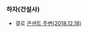 ### 하자(건설사)
- 결로
[콘센트 주변(2018.12.18)](https://cafe.naver.com/ArticleRead.nhn?clubid=29199728&articleid=2670&referrerAllArticles=true)

